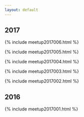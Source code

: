 ```yaml
---
layout: default
---
```

<section class="hero">
  <div class="hero-body">
    <div class="container">
      <h1 class="title">
        2017
      </h1>
    </div>
  </div>
</section>

{% include meetup2017006.html %}

{% include meetup2017005.html %}

{% include meetup2017004.html %}

{% include meetup2017003.html %}

{% include meetup2017002.html %}

<section class="hero is-info">
  <div class="hero-body">
    <div class="container">
      <h1 class="title">
        2016
      </h1>
    </div>
  </div>
</section>

{% include meetup2017001.html %}
